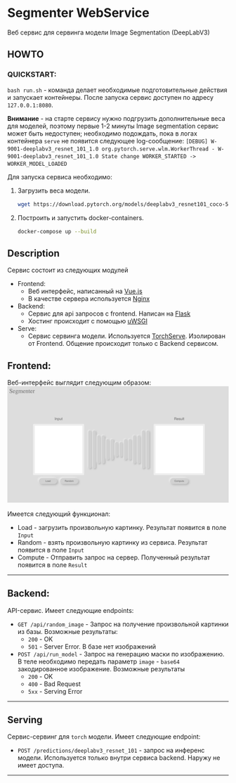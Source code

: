 # Segmenter WebService

Веб сервис для сервинга модели Image Segmentation (DeepLabV3)

## HOWTO

### QUICKSTART:
`bash run.sh` - команда делает необходимые подготовительные действия и запускает контейнеры. После запуска сервис доступен по адресу `127.0.0.1:8080`. 

**Внимание** - на старте сервису нужно подгрузить дополнительные веса для моделей, поэтому первые 1-2 минуты Image segmentation сервис может быть недоступен; необходимо подождать, пока в логах контейнера `serve` не появится следующее log-сообщение:
```[DEBUG] W-9001-deeplabv3_resnet_101_1.0 org.pytorch.serve.wlm.WorkerThread - W-9001-deeplabv3_resnet_101_1.0 State change WORKER_STARTED -> WORKER_MODEL_LOADED``` 

Для запуска сервиса необходимо:
1. Загрузить веса модели.
   ```bash
   wget https://download.pytorch.org/models/deeplabv3_resnet101_coco-586e9e4e.pth -O serve/deeplabv3/deeplabv3_resnet101_coco-586e9e4e.pth
   ```
2. Построить и запустить docker-containers.
    ```bash
    docker-compose up --build
    ```


## Description

Сервис состоит из следующих модулей

- Frontend: 
  - Веб интерфейс, написанный на [Vue.js](https://vuejs.org)
  - В качестве сервера используется [Nginx](https://nginx.org)
- Backend:
  - Сервис для api запросов с frontend. Написан на [Flask](https://flask.palletsprojects.com/en/2.2.x/)
  - Хостинг происходит с помощью [uWSGI](https://uwsgi-docs.readthedocs.io/en/latest/)
- Serve:
  - Сервис сервинга модели. Используется [TorchServe](https://pytorch.org/serve/). Изолирован от Frontend. Общение происходит только с Backend сервисом.

## Frontend:
    
Веб-интерфейс выглядит следующим образом:
![frontend.png](misc/Frontend.png)

Имеется следующий функционал:
- Load - загрузить произвольную картинку. Результат появится в поле `Input`
- Random - взять произвольную картинку из сервиса. Результат появится в поле `Input`
- Compute - Отправить запрос на сервер. Полученный результат появится в поле `Result`

---

## Backend:

API-сервис. Имеет следующие endpoints:

- `GET /api/random_image` - Запрос на получение произвольной картинки из базы. Возможные результаты:
  - `200` - OK
  - `501` - Server Error. В базе нет изображений 
- `POST /api/run_model` - Запрос на генерацию маски по изображению. В теле необходимо передать параметр `image` - `base64` закодированное изображение. Возможные результаты
  - `200` - OK
  - `400` - Bad Request
  - `5xx` - Serving Error

---

## Serving

Сервис-сервинг для `torch` модели. Имеет следующие endpoint:

- `POST /predictions/deeplabv3_resnet_101` - запрос на инференс модели. Используется только внутри сервиса backend. Наружу не имеет доступа.

---
